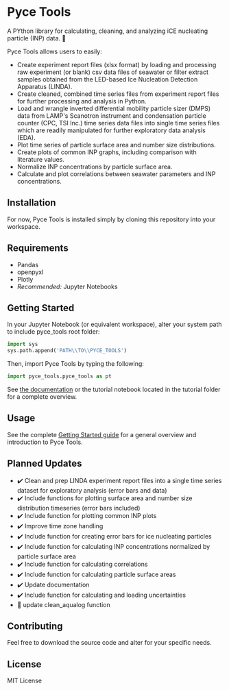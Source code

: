 # Pyce Tools

A PYthon library for calculating, cleaning, and analyzing iCE nucleating particle (INP) data. :ice_cube:

Pyce Tools allows users to easily:

* Create experiment report files (xlsx format) by loading and processing raw experiment (or blank) csv data files of seawater or filter extract samples obtained from the LED-based Ice Nucleation Detection Apparatus (LINDA).
* Create cleaned, combined time series files from experiment report files for further processing and analysis in Python.
* Load and wrangle inverted differential mobility particle sizer (DMPS) data from LAMP's Scanotron instrument and condensation particle counter (CPC, TSI Inc.) time series data files into single time series files which are readily manipulated for further exploratory data analysis (EDA).
* Plot time series of particle surface area and number size distributions.
* Create plots of common INP graphs, including comparison with literature values.
* Normalize INP concentrations by particle surface area.
* Calculate and plot correlations between seawater parameters and INP concentrations.

## Installation

For now, Pyce Tools is installed simply by cloning this repository into your workspace.

## Requirements

* Pandas
* openpyxl
* Plotly
* *Recommended:* Jupyter Notebooks

## Getting Started

In your Jupyter Notebook (or equivalent workspace), alter your system path to include pyce_tools root folder:
```python
import sys
sys.path.append('PATH\\TO\\PYCE_TOOLS')
```

Then, import Pyce Tools by typing the following:
```python
import pyce_tools.pyce_tools as pt
```

See [the documentation](https://pyce-tools.readthedocs.io/en/latest/index.html) or the tutorial notebook located in the tutorial folder for a complete overview.

## Usage

See the complete [Getting Started guide](https://pyce-tools.readthedocs.io/en/latest/getting_started.html) for a general overview and introduction to Pyce Tools.

## Planned Updates

* :heavy_check_mark: Clean and prep LINDA experiment report files into a single time series dataset for exploratory analysis (error bars and data) 
* :heavy_check_mark: Include functions for plotting surface area and number size distribution timeseries (error bars included)
* :heavy_check_mark: Include function for plotting common INP plots
* :heavy_check_mark: Improve time zone handling
* :heavy_check_mark: Include function for creating error bars for ice nucleating particles 
* :heavy_check_mark: Include function for calculating INP concentrations normalized by particle surface area
* :heavy_check_mark: Include function for calculating correlations
* :heavy_check_mark: Include function for calculating particle surface areas 
* :heavy_check_mark: Update documentation
* :heavy_check_mark: Include function for calculating and loading uncertainties
* :construction: update clean_aqualog function


## Contributing

Feel free to download the source code and alter for your specific needs.

## License

MIT License